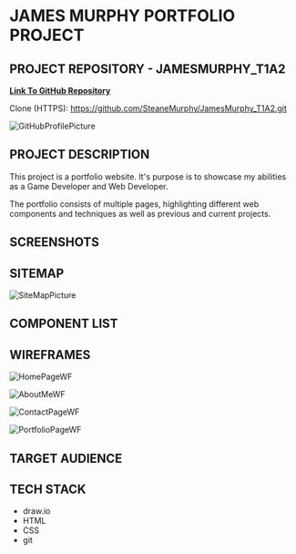 # JAMES MURPHY PORTFOLIO PROJECT

## PROJECT REPOSITORY - JAMESMURPHY_T1A2

[**Link To GitHub Repository**](https://github.com/SteaneMurphy/JamesMurphy_T1A2)

Clone (HTTPS): https://github.com/SteaneMurphy/JamesMurphy_T1A2.git

![GitHubProfilePicture](./docs/GitHubProfilePic.jpg)

## PROJECT DESCRIPTION

This project is a portfolio website. It's purpose is to showcase my abilities as a Game Developer and Web Developer.

The portfolio consists of multiple pages, highlighting different web components and techniques as well as previous and current projects.

## SCREENSHOTS

## SITEMAP

![SiteMapPicture](./docs/Sitemap.png)

## COMPONENT LIST

## WIREFRAMES

![HomePageWF](./docs/HomePageWF.png)

![AboutMeWF](./docs/AboutMeWF.png)

![ContactPageWF](./docs/ContactPageWF.png)

![PortfolioPageWF](./docs/PortfolioWF.png)

## TARGET AUDIENCE

## TECH STACK

- draw.io
- HTML
- CSS
- git